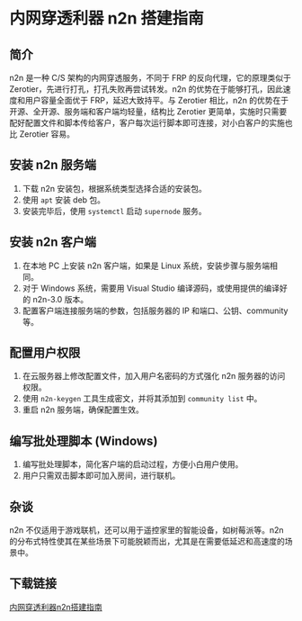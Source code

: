 # 内网穿透利器 n2n 搭建指南

## 简介

n2n 是一种 C/S 架构的内网穿透服务，不同于 FRP 的反向代理，它的原理类似于 Zerotier，先进行打孔，打孔失败再尝试转发。n2n 的优势在于能够打孔，因此速度和用户容量全面优于 FRP，延迟大致持平。与 Zerotier 相比，n2n 的优势在于开源、全开源、服务端和客户端均轻量，结构比 Zerotier 更简单，实施时只需要配好配置文件和脚本传给客户，客户每次运行脚本即可连接，对小白客户的实施也比 Zerotier 容易。

## 安装 n2n 服务端

1. 下载 n2n 安装包，根据系统类型选择合适的安装包。
2. 使用 `apt` 安装 deb 包。
3. 安装完毕后，使用 `systemctl` 启动 `supernode` 服务。

## 安装 n2n 客户端

1. 在本地 PC 上安装 n2n 客户端，如果是 Linux 系统，安装步骤与服务端相同。
2. 对于 Windows 系统，需要用 Visual Studio 编译源码，或使用提供的编译好的 n2n-3.0 版本。
3. 配置客户端连接服务端的参数，包括服务器的 IP 和端口、公钥、community 等。

## 配置用户权限

1. 在云服务器上修改配置文件，加入用户名密码的方式强化 n2n 服务器的访问权限。
2. 使用 `n2n-keygen` 工具生成密文，并将其添加到 `community list` 中。
3. 重启 n2n 服务端，确保配置生效。

## 编写批处理脚本 (Windows)

1. 编写批处理脚本，简化客户端的启动过程，方便小白用户使用。
2. 用户只需双击脚本即可加入房间，进行联机。

## 杂谈

n2n 不仅适用于游戏联机，还可以用于遥控家里的智能设备，如树莓派等。n2n 的分布式特性使其在某些场景下可能脱颖而出，尤其是在需要低延迟和高速度的场景中。

## 下载链接

[内网穿透利器n2n搭建指南](https://pan.quark.cn/s/f7bcf0145517)